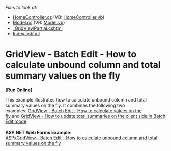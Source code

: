 <!-- default file list -->
*Files to look at*:

* [HomeController.cs](./CS/GridViewBatchEdit/Controllers/HomeController.cs) (VB: [HomeController.vb](./VB/GridViewBatchEdit/Controllers/HomeController.vb))
* [Model.cs](./CS/GridViewBatchEdit/Models/Model.cs) (VB: [Model.vb](./VB/GridViewBatchEdit/Models/Model.vb))
* [_GridViewPartial.cshtml](./CS/GridViewBatchEdit/Views/Home/_GridViewPartial.cshtml)
* [Index.cshtml](./CS/GridViewBatchEdit/Views/Home/Index.cshtml)
<!-- default file list end -->
# GridView - Batch Edit - How to calculate unbound column and total summary values on the fly
<!-- run online -->
**[[Run Online]](https://codecentral.devexpress.com/t124151/)**
<!-- run online end -->


This example illustrates how to calculate unbound column and total summary values on the fly. It combines the following two examples: <a href="https://www.devexpress.com/Support/Center/p/T124603">GridView - Batch Edit - How to calculate values on the fly</a> and <a href="https://www.devexpress.com/Support/Center/p/T137186">GridView - How to update total summaries on the client side in Batch Edit mode</a> <br /><br /><strong>ASP.NET Web Forms Example:</strong><a href="https://www.devexpress.com/Support/Center/p/T116925"><br />ASPxGridView - Batch Edit - How to calculate unbound column and total summary values on the fly</a><br /><br />

<br/>



